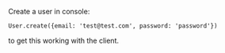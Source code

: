 Create a user in console:

```
User.create({email: 'test@test.com', password: 'password'})
```

to get this working with the client.
